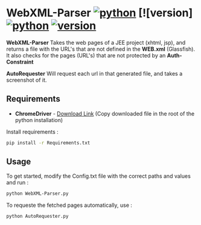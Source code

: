 # WebXML-Parser [![python](https://img.shields.io/badge/Python-2.7-green.svg?style=style=flat-square)](https://www.python.org/downloads/)  [![version] [![python](https://img.shields.io/badge/Python-3-green.svg?style=style=flat-square)](https://www.python.org/downloads/)  [![version](https://img.shields.io/badge/Version-Beta-blue.svg?style=style=flat-square)](https://twitter.com/nas_bench)

**WebXML-Parser** Takes the web pages of a JEE project (xhtml, jsp), and returns a file with the URL's that are not defined in the **WEB.xml** (Glassfish).
It also checks for the pages (URL's) that are not protected by an **Auth-Constraint**

**AutoRequester** Will request each url in that generated file, and takes a screenshot of it.

## Requirements

* **ChromeDriver** - [Download Link](https://goo.gl/gtYUc1) (Copy downloaded file in the root of the python installation)

Install requirements :

```bash
pip install -r Requirements.txt
```

## Usage

To get started, modify the Config.txt file with the correct paths and values and run :

```bash
python WebXML-Parser.py
```

To requeste the fetched pages automatically, use :

```bash
python AutoRequester.py
```
